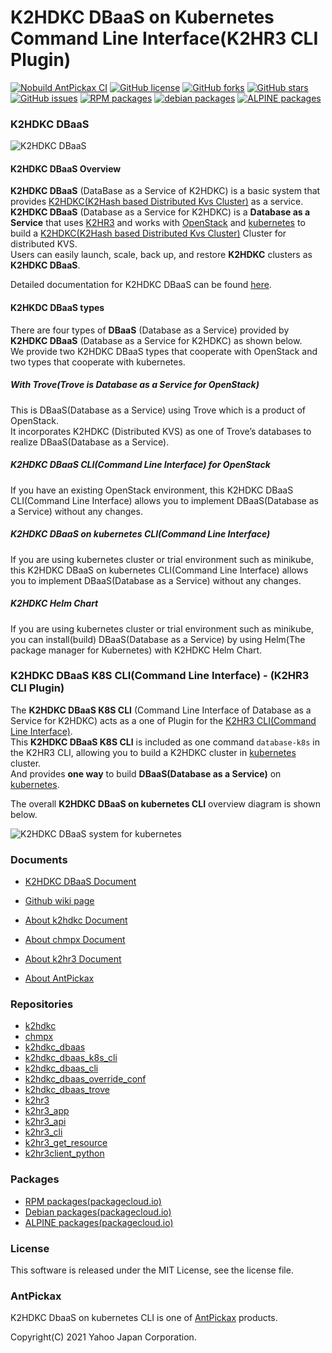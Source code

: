 K2HDKC DBaaS on Kubernetes Command Line Interface(K2HR3 CLI Plugin)
===================================================================
[![Nobuild AntPickax CI](https://github.com/yahoojapan/k2hdkc_dbaas_k8s_cli/workflows/Nobuild%20AntPickax%20CI/badge.svg)](https://github.com/yahoojapan/k2hdkc_dbaas_k8s_cli/actions)
[![GitHub license](https://img.shields.io/badge/license-MIT-blue.svg)](https://github.com/yahoojapan/k2hdkc_dbaas_k8s_cli/blob/master/COPYING)
[![GitHub forks](https://img.shields.io/github/forks/yahoojapan/k2hdkc_dbaas_k8s_cli.svg)](https://github.com/yahoojapan/k2hdkc_dbaas_k8s_cli/network)
[![GitHub stars](https://img.shields.io/github/stars/yahoojapan/k2hdkc_dbaas_k8s_cli.svg)](https://github.com/yahoojapan/k2hdkc_dbaas_k8s_cli/stargazers)
[![GitHub issues](https://img.shields.io/github/issues/yahoojapan/k2hdkc_dbaas_k8s_cli.svg)](https://github.com/yahoojapan/k2hdkc_dbaas_k8s_cli/issues)
[![RPM packages](https://img.shields.io/badge/rpm-packagecloud.io-844fec.svg)](https://packagecloud.io/antpickax/stable)
[![debian packages](https://img.shields.io/badge/deb-packagecloud.io-844fec.svg)](https://packagecloud.io/antpickax/stable)
[![ALPINE packages](https://img.shields.io/badge/apk-packagecloud.io-844fec.svg)](https://packagecloud.io/antpickax/stable)

### **K2HDKC** **DBaaS**

![K2HDKC DBaaS](https://dbaas.k2hdkc.antpick.ax/images/top_k2hdkc_dbaas.png)

#### K2HDKC DBaaS Overview
**K2HDKC DBaaS** (DataBase as a Service of K2HDKC) is a basic system that provides [K2HDKC(K2Hash based Distributed Kvs Cluster)](https://k2hdkc.antpick.ax/index.html) as a service.  
**K2HDKC DBaaS** (Database as a Service for K2HDKC) is a **Database as a Service** that uses [K2HR3](https://k2hr3.antpick.ax/) and works with [OpenStack](https://www.openstack.org/) and [kubernetes](https://kubernetes.io/) to build a [K2HDKC(K2Hash based Distributed Kvs Cluster)](https://k2hdkc.antpick.ax/index.html) Cluster for distributed KVS.  
Users can easily launch, scale, back up, and restore **K2HDKC** clusters as **K2HDKC DBaaS**.  

Detailed documentation for K2HDKC DBaaS can be found [here](https://dbaas.k2hdkc.antpick.ax/).  

#### K2HKDC DBaaS types
There are four types of **DBaaS** (Database as a Service) provided by **K2HDKC DBaaS** (Database as a Service for K2HDKC) as shown below.  
We provide two K2HDKC DBaaS types that cooperate with OpenStack and two types that cooperate with kubernetes.  

##### With Trove(Trove is Database as a Service for OpenStack)
This is DBaaS(Database as a Service) using Trove which is a product of OpenStack.  
It incorporates K2HDKC (Distributed KVS) as one of Trove’s databases to realize DBaaS(Database as a Service).

##### K2HDKC DBaaS CLI(Command Line Interface) for OpenStack
If you have an existing OpenStack environment, this K2HDKC DBaaS CLI(Command Line Interface) allows you to implement DBaaS(Database as a Service) without any changes.

##### K2HDKC DBaaS on kubernetes CLI(Command Line Interface)
If you are using kubernetes cluster or trial environment such as minikube, this K2HDKC DBaaS on kubernetes CLI(Command Line Interface) allows you to implement DBaaS(Database as a Service) without any changes.

##### K2HDKC Helm Chart
If you are using kubernetes cluster or trial environment such as minikube, you can install(build) DBaaS(Database as a Service) by using Helm(The package manager for Kubernetes) with K2HDKC Helm Chart.

### **K2HDKC DBaaS K8S CLI(Command Line Interface)** - (K2HR3 CLI Plugin)
The **K2HDKC DBaaS K8S CLI** (Command Line Interface of Database as a Service for K2HDKC) acts as a one of Plugin for the [K2HR3 CLI(Command Line Interface)](https://k2hr3.antpick.ax/).  
This **K2HDKC DBaaS K8S CLI** is included as one command `database-k8s` in the K2HR3 CLI, allowing you to build a K2HDKC cluster in [kubernetes](https://kubernetes.io/) cluster.  
And provides **one way** to build **DBaaS(Database as a Service)** on [kubernetes](https://kubernetes.io/).  

The overall **K2HDKC DBaaS on kubernetes CLI** overview diagram is shown below.  

![K2HDKC DBaaS system for kubernetes](https://dbaas.k2hdkc.antpick.ax/images/overview_k8s_cli.png)  

### Documents
  - [K2HDKC DBaaS Document](https://dbaas.k2hdkc.antpick.ax/index.html)
  - [Github wiki page](https://github.com/yahoojapan/k2hdkc_dbaas_k8s_cli/wiki)

  - [About k2hdkc Document](https://k2hdkc.antpick.ax/index.html)
  - [About chmpx Document](https://chmpx.antpick.ax/index.html)
  - [About k2hr3 Document](https://k2hr3.antpick.ax/index.html)
  - [About AntPickax](https://antpick.ax/)

### Repositories
  - [k2hdkc](https://github.com/yahoojapan/k2hdkc)
  - [chmpx](https://github.com/yahoojapan/chmpx)
  - [k2hdkc_dbaas](https://github.com/yahoojapan/k2hdkc_dbaas)
  - [k2hdkc_dbaas_k8s_cli](https://github.com/yahoojapan/k2hdkc_dbaas_k8s_cli)
  - [k2hdkc_dbaas_cli](https://github.com/yahoojapan/k2hdkc_dbaas_cli)
  - [k2hdkc_dbaas_override_conf](https://github.com/yahoojapan/k2hdkc_dbaas_override_conf)
  - [k2hdkc_dbaas_trove](https://github.com/yahoojapan/k2hdkc_dbaas_trove)
  - [k2hr3](https://github.com/yahoojapan/k2hr3)
  - [k2hr3_app](https://github.com/yahoojapan/k2hr3_app)
  - [k2hr3_api](https://github.com/yahoojapan/k2hr3_api)
  - [k2hr3_cli](https://github.com/yahoojapan/k2hr3_cli)
  - [k2hr3_get_resource](https://github.com/yahoojapan/k2hr3_get_resource)
  - [k2hr3client_python](https://github.com/yahoojapan/k2hr3client_python)

### Packages
  - [RPM packages(packagecloud.io)](https://packagecloud.io/app/antpickax/stable/search?q=k2hdkc-dbaas-k8s-cli&filter=rpm&dist=&arch=)
  - [Debian packages(packagecloud.io)](https://packagecloud.io/app/antpickax/stable/search?q=k2hdkc-dbaas-k8s-cli&filter=deb&dist=&arch=)
  - [ALPINE packages(packagecloud.io)](https://packagecloud.io/app/antpickax/stable/search?q=k2hdkc-dbaas-k8s-cli&filter=all&dist=alpine&arch=)

### License
This software is released under the MIT License, see the license file.

### AntPickax
K2HDKC DbaaS on kubernetes CLI is one of [AntPickax](https://antpick.ax/) products.

Copyright(C) 2021 Yahoo Japan Corporation.
